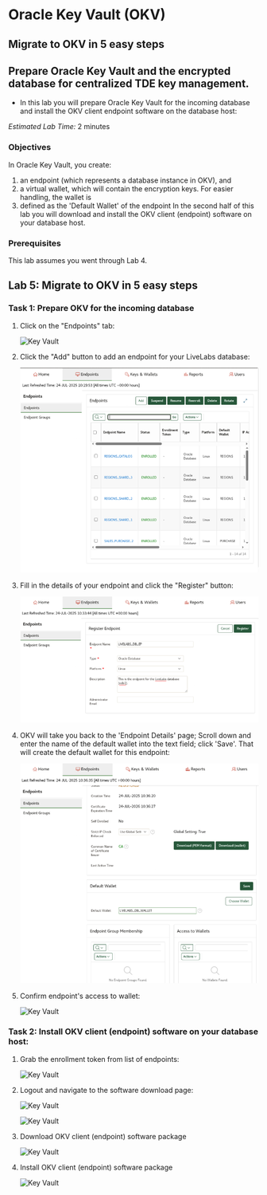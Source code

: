 # Oracle Key Vault (OKV)

## Migrate to OKV in 5 easy steps
## Prepare Oracle Key Vault and the encrypted database for centralized TDE key management. 
- In this lab you will prepare Oracle Key Vault for the incoming database and install the OKV client endpoint software on the database host:

*Estimated Lab Time:* 2 minutes

### Objectives
In Oracle Key Vault, you create:
1. an endpoint (which represents a database instance in OKV), and
2. a virtual wallet, which will contain the encryption keys. For easier handling, the wallet is 
3. defined as the 'Default Wallet' of the endpoint
In the second half of this lab you will download and install the OKV client (endpoint) software on your database host.

### Prerequisites
This lab assumes you went through Lab 4. 

## Lab 5: Migrate to OKV in 5 easy steps
### Task 1: Prepare OKV for the incoming database

1. Click on the "Endpoints" tab:

     ![Key Vault](./images/001-ep-tab.png "Click on the 'Endpoints' tab.")

2. Click the "Add" button to add an endpoint for your LiveLabs database:

    ![Key Vault](./images/002-ep.png "Click the 'Add' button to add an endpoint in OKV for your LiveLabs database")

3. Fill in the details of your endpoint and click the "Register" button:

    ![Key Vault](./images/004-add-ep-details.png "Fill in the details of your endpoint: Endpoint Name is 'LIVELABS_DB_EP'; Type is 'Oracle Database'; OS Type is 'Linux'; click 'Register'")

4. OKV will take you back to the 'Endpoint Details' page; Scroll down and enter the name of the default wallet into the text field; click 'Save'. That will create the default wallet for this endpoint:

    ![Key Vault](./images/005-add-default-wallet.png "Type the name of the Endpoint's wallet ('LIVELAB_DB_WALLET') into the 'Default Wallet' text field; click 'Save'")

5. Confirm endpoint's access to wallet:

    ![Key Vault](./images/okv_2504_006.png "Make the wallet the 'default wallet' of the endpoint:")

### Task 2: Install OKV client (endpoint) software on your database host:

1. Grab the enrollment token from list of endpoints:

    ![Key Vault](./images/grab-ep-token.png "Copy the enrollment token for your endpoint to the clipboard")

2. Logout and navigate to the software download page:

    ![Key Vault](./images/logout.png "")

    ![Key Vault](./images/sw-download01.png "")

3. Download OKV client (endpoint) software package

    ![Key Vault](./images/download.png "")

4. Install OKV client (endpoint) software package

    ![Key Vault](./images/install.png "")